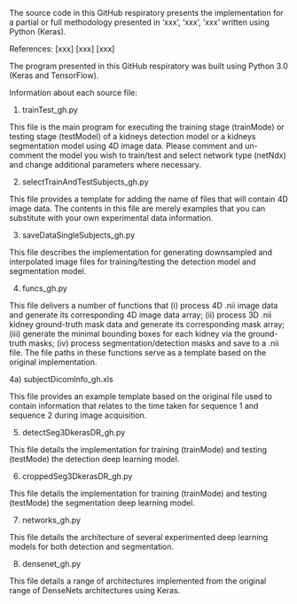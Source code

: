 The source code in this GitHub respiratory presents the implementation for a partial or full methodology presented in ‘xxx’, ‘xxx’, ‘xxx’ written using Python (Keras).

References:
[xxx]
[xxx]
[xxx]

The program presented in this GitHub respiratory was built using Python 3.0 (Keras and TensorFlow).

Information about each source file:

1)  trainTest_gh.py

This file is the main program for executing the training stage (trainMode) or testing stage (testModel) of a kidneys detection model or a kidneys segmentation model using 4D image data. Please comment and un-comment the model you wish to train/test and select network type (netNdx) and change additional parameters where necessary.

2) selectTrainAndTestSubjects_gh.py

This file provides a template for adding the name of files that will contain 4D image data. The contents in this file are merely examples that you can substitute with your own experimental data information. 

3) saveDataSingleSubjects_gh.py

This file describes the implementation for generating downsampled and interpolated image files for training/testing the detection model and segmentation model.

4) funcs_gh.py

This file delivers a number of functions that (i) process 4D .nii image data and generate its corresponding 4D image data array; (ii) process 3D .nii kidney ground-truth mask data and generate its corresponding mask array; (iii) generate the minimal bounding boxes for each kidney via the ground-truth masks; (iv) process segmentation/detection masks and save to a .nii file. The file paths in these functions serve as a template based on the original implementation.

4a) subjectDicomInfo_gh.xls

This file provides an example template based on the original file used to contain information that relates to the time taken for sequence 1 and sequence 2 during image acquisition.

5) detectSeg3DkerasDR_gh.py

This file details the implementation for training (trainMode) and testing (testMode) the detection deep learning model.

6) croppedSeg3DkerasDR_gh.py

This file details the implementation for training (trainMode) and testing (testMode) the segmentation deep learning model.

7) networks_gh.py

This file details the architecture of several experimented deep learning models for both detection and segmentation.

8) densenet_gh.py

This file details a range of architectures implemented from the original range of DenseNets architectures using Keras.
